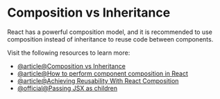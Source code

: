 # Composition vs Inheritance

React has a powerful composition model, and it is recommended to use composition instead of inheritance to reuse code between components.

Visit the following resources to learn more:

- [@article@Composition vs Inheritance](https://reactjs.org/docs/composition-vs-inheritance.html)
- [@article@How to perform component composition in React](https://www.robinwieruch.de/react-component-composition/)
- [@article@Achieving Reusability With React Composition](https://formidable.com/blog/2021/react-composition/)
- [@official@Passing JSX as children](https://react.dev/learn/passing-props-to-a-component#passing-jsx-as-children)
